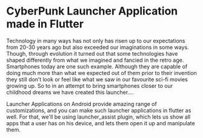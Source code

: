 # CyberPunk Launcher Application made in Flutter
Technology in many ways has not only has risen up to our expectations from 20-30 years ago but also exceeded our imaginations in some ways. Though, through evolution it turned out that some technologies have shaped differently from what we imagined and fancied in the retro age. Smartphones today are one such example. Although they are capable of doing much more than what we expected out of them prior to their invention they still don’t look or feel like what we saw in our favourite sci-fi movies growing up. So to in an attempt to bring smartphones closer to our childhood dreams we have created this launcher....

Launcher Applications on Android provide amazing range of customizations, and you can make such launcher applications in flutter as well. For that, we'll be using launcher_assist plugin, which lets us show all apps that a user has on his device, and lets them open it up and manipulate them. 


